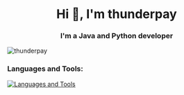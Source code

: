 <h1 align="center">Hi 🤠​, I'm thunderpay </h1>
<h3 align="center">I'm a Java and Python developer </h3>

<p align="left"> <img src="https://komarev.com/ghpvc/?username=saifsharof&label=Profile%20views&color=1ae4ff&style=flat" alt="thunderpay" /> </p>


### Languages and Tools:

[![Languages and Tools](https://skillicons.dev/icons?i=java,html,css,redis,mongo,mysql,maven,idea,ps,py,js,vscode)](https://skillicons.dev)

